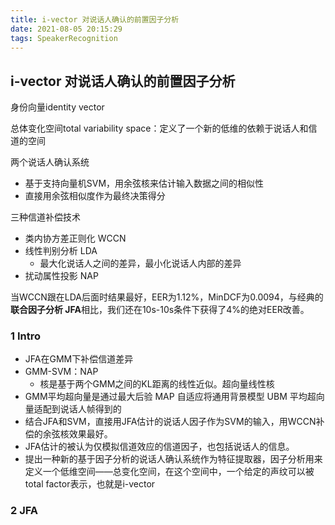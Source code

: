 ```yaml
---
title: i-vector 对说话人确认的前置因子分析
date: 2021-08-05 20:15:29
tags: SpeakerRecognition
---
```


## i-vector 对说话人确认的前置因子分析

身份向量identity vector

总体变化空间total variability space：定义了一个新的低维的依赖于说话人和信道的空间

两个说话人确认系统

- 基于支持向量机SVM，用余弦核来估计输入数据之间的相似性
- 直接用余弦相似度作为最终决策得分

三种信道补偿技术

- 类内协方差正则化 WCCN
- 线性判别分析 LDA
  - 最大化说话人之间的差异，最小化说话人内部的差异
- 扰动属性投影 NAP

当WCCN跟在LDA后面时结果最好，EER为1.12%，MinDCF为0.0094，与经典的**联合因子分析 JFA**相比，我们还在10s-10s条件下获得了4%的绝对EER改善。

### 1 Intro

- JFA在GMM下补偿信道差异
- GMM-SVM：NAP
  - 核是基于两个GMM之间的KL距离的线性近似。超向量线性核
- GMM平均超向量是通过最大后验 MAP 自适应将通用背景模型 UBM 平均超向量适配到说话人帧得到的
- 结合JFA和SVM，直接用JFA估计的说话人因子作为SVM的输入，用WCCN补偿的余弦核效果最好。
- JFA估计的被认为仅模拟信道效应的信道因子，也包括说话人的信息。
- 提出一种新的基于因子分析的说话人确认系统作为特征提取器，因子分析用来定义一个低维空间——总变化空间，在这个空间中，一个给定的声纹可以被total factor表示，也就是i-vector

### 2 JFA


